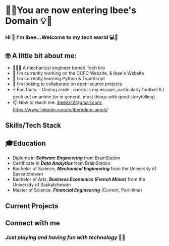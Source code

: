 #  🌟💡You are now entering Ibee's Domain 💡🌟
 
 ### Hi 👋 I'm Ibee...Welcome to my tech world 💻🚀

## 🤓 A little bit about me:
- 🧑🏽‍💻 A mechanical engineer turned Tech bro 
- 🔭 I’m currently working on the CCFC Website, & Ibee's Website
- 🌱 I’m currently learning Python & TypeScript
- 👯 I’m looking to collaborate on open-source projects
- ⚡ Fun facts: - Coding aside.. sports is my escape, particularly football & I geek out on anime (or in general, most things with good storytelling)
-  📫 How to reach me: ibee2k12@gmail.com; https://www.linkedin.com/in/iberedem-umoh/

## Skills/Tech Stack

## 🎓Education
- Diploma in ***Software Engineering*** from BrainStation
- Certificate in ***Data Analytics*** from BrainStation
- Bachelor of Science, ***Mechanical Engineering*** from the University of Saskatchewan
- Bachelor of Arts, ***Business Economics (French Minor)*** from the University of Saskatchewan
- Master of Science, ***Financial Engineering*** (Current, Part-time)

## Current Projects

## Connect with me

### *Just playing and having fun with technology* 🦾🤖





<!--
**i-bee01/i-bee01** is a ✨ _special_ ✨ repository because its `README.md` (this file) appears on your GitHub profile.

Here are some ideas to get you started:




- 🤔 I’m looking for help with ...
- 💬 Ask me about ...

- 😄 Pronouns: ...

-->
